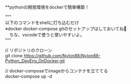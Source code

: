 **pythonの開発環境をdockerで簡単構築！<br>

"""<br>
以下のコマンドをshellに打ち込むだけ<br>
※docker docker-compose gitのセットアップはしておいてね💛<br>
　ちな、vscodeで使うと使いやすいよ。<br>
"""<br>

// リポジトリのクローン<br>
git clone https://github.com/Nylon88/Nylon88-Python_DevEnv_OnDocker.git<br>

// docker-composeでimageからコンテナを立ててる<br>
docker-compose up -d<br>
